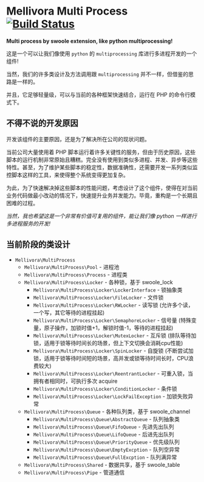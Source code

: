 # Mellivora Multi Process [![Build Status](https://api.travis-ci.org/zhouyl/mellivora-multiprocess.svg?branch=master)](https://travis-ci.org/zhouyl/mellivora-multiprocess)

**Multi process by swoole extension, like python multiprocessing!**

这是一个可以让我们像使用 `python` 的 `multiprocessing` 库进行多进程开发的一个组件!

当然，我们的许多类设计及方法调用跟 `multiprocessing` 并不一样，但借鉴的思路是一样的。

并且，它足够轻量级，可以与当前的各种框架快速结合，运行在 PHP 的命令行模式下。

## 不得不说的开发原因

开发该组件的主要原因，还是为了解决所在公司的现状问题。

当前公司大量使用着 PHP 脚本运行着许多关键性的服务，但由于历史原因，这些脚本的运行机制非常原始且糟糕。完全没有使用到类似多进程、并发、异步等这些特性。甚至，为了维护某些脚本的稳定性，数据准确性，还需要开发一系列类似监控脚本这样的工具，来使得整个系统变得更加复杂。

为此，为了快速解决掉这些脚本的性能问题，考虑设计了这个组件，使得在对当前业务代码做最小改动的情况下，快速提升业务并发能力。毕竟，重构是一个长期且困难的过程。

*当然，我也希望这是一个非常有价值可复用的组件，能让我们像 python 一样进行多进程服务的开发!*

## 当前阶段的类设计

- `Mellivora\MultiProcess`
    - `Mellivora\MultiProcess\Pool` - 进程池
    - `Mellivora\MultiProcess\Process` - 进程类
    - `Mellivora\MultiProcess\Locker` - 各种锁，基于 swoole_lock
        - `Mellivora\MultiProcess\Locker\LockerInterface` - 锁抽象类
        - `Mellivora\MultiProcess\Locker\FileLocker` - 文件锁
        - `Mellivora\MultiProcess\Locker\RWLocker` - 读写锁 (允许多个读，一个写，其它等待的进程挂起)
        - `Mellivora\MultiProcess\Locker\SemaphoreLocker` - 信号量 (特殊变量，原子操作，加锁时值+1，解锁时值-1，等待的进程挂起)
        - `Mellivora\MultiProcess\Locker\MutexLocker` - 互斥锁 (排队等待加锁，适用于锁等待时间长的场景，但上下文切换会消耗cpu性能)
        - `Mellivora\MultiProcess\Locker\SpinLocker` - 自旋锁 (不断尝试加锁，适用于锁等待时间短的场景，高并发或锁等待时间长时，CPU浪费较大)
        - `Mellivora\MultiProcess\Locker\ReentrantLocker` - 可重入锁，当拥有者相同时，可执行多次 acquire
        - `Mellivora\MultiProcess\Locker\ConditionLocker` - 条件锁
        - `Mellivora\MultiProcess\Locker\LockFailException` - 加锁失败异常
    - `Mellivora\MultiProcess\Queue` - 各种队列类，基于 swoole_channel
        - `Mellivora\MultiProcess\Queue\AbstractQueue` - 队列抽象类
        - `Mellivora\MultiProcess\Queue\FifoQueue` - 先进先出队列
        - `Mellivora\MultiProcess\Queue\LifoQueue` - 后进先出队列
        - `Mellivora\MultiProcess\Queue\PriorityQueue` - 优先级队列
        - `Mellivora\MultiProcess\Queue\EmptyExcption` - 队列空异常
        - `Mellivora\MultiProcess\Queue\FullExcption` - 队列满异常
    - `Mellivora\MultiProcess\Shared` - 数据共享，基于 swoole_table
    - `Mellivora\MultiProcess\Pipe` - 管道通信
